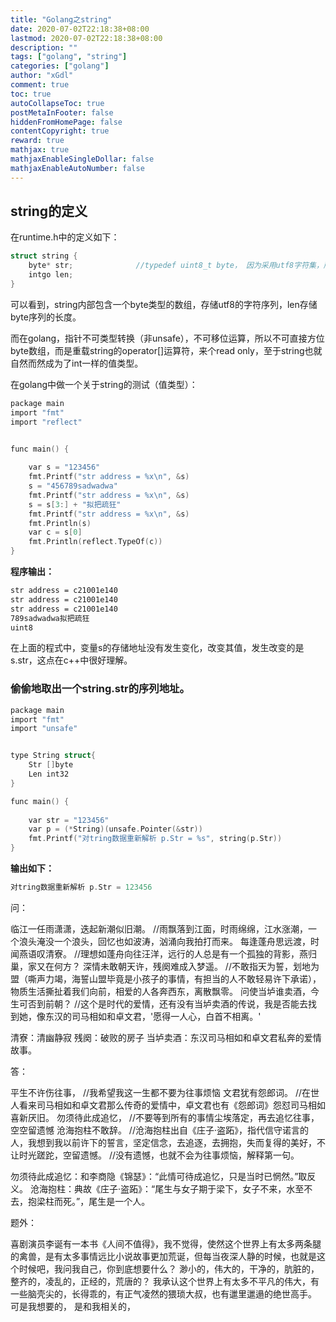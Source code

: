 ```yaml
---
title: "Golang之string"
date: 2020-07-02T22:18:38+08:00
lastmod: 2020-07-02T22:18:38+08:00
description: ""
tags: ["golang", "string"]
categories: ["golang"]
author: "xGdl"
comment: true
toc: true
autoCollapseToc: true
postMetaInFooter: false
hiddenFromHomePage: false
contentCopyright: true
reward: true
mathjax: true
mathjaxEnableSingleDollar: false
mathjaxEnableAutoNumber: false
---
```



## string的定义

在runtime.h中的定义如下：

```c
struct string {
	byte* str;				//typedef uint8_t byte， 因为采用utf8字符集，所以不使用char
	intgo len;
}
```

可以看到，string内部包含一个byte类型的数组，存储utf8的字符序列，len存储byte序列的长度。

而在golang，指针不可类型转换（非unsafe），不可移位运算，所以不可直接方位byte数组，而是重载string的operator[]运算符，来个read only，至于string也就自然而然成为了int一样的值类型。


在golang中做一个关于string的测试（值类型）：

```c
package main
import "fmt"
import "reflect"


func main() {
    
    var s = "123456"
    fmt.Printf("str address = %x\n", &s)
    s = "456789sadwadwa"
    fmt.Printf("str address = %x\n", &s)
    s = s[3:] + "拟把疏狂"
    fmt.Printf("str address = %x\n", &s)
    fmt.Println(s)
    var c = s[0]
    fmt.Println(reflect.TypeOf(c))
}
```

**程序输出：**

```bash
str address = c21001e140
str address = c21001e140
str address = c21001e140
789sadwadwa拟把疏狂
uint8
```


在上面的程式中，变量s的存储地址没有发生变化，改变其值，发生改变的是s.str，这点在c++中很好理解。



### 偷偷地取出一个string.str的序列地址。

```c
package main
import "fmt"
import "unsafe"


type String struct{
    Str []byte
    Len int32
}

func main() {
    
    var str = "123456"
    var p = (*String)(unsafe.Pointer(&str))
    fmt.Printf("对tring数据重新解析 p.Str = %s", string(p.Str))
}
```


**输出如下：**

```c
对tring数据重新解析 p.Str = 123456
```






问：

临江一任雨潇潇，迭起新潮似旧潮。 	//雨飘落到江面，时雨绵绵，江水涨潮，一个浪头淹没一个浪头，回忆也如波涛，汹涌向我拍打而来。
每逢蓬舟思远渡，时闻燕语叹清寮。 	//理想如蓬舟向往汪洋，远行的人总是有一个孤独的背影，燕归巢，家又在何方？
深情未敢朝天许，残阕难成入梦遥。 	//不敢指天为誓，划地为盟（嘶声力竭，海誓山盟毕竟是小孩子的事情，有担当的人不敢轻易许下承诺），物质生活撕扯着我们向前，相爱的人各奔西东，离散飘零。
问使当垆谁卖酒，今生可否到前朝？	//这个是时代的爱情，还有没有当垆卖酒的传说，我是否能去找到她，像东汉的司马相如和卓文君，'愿得一人心，白首不相离。'

清寮：清幽静寂
残阕：破败的房子
当垆卖酒：东汉司马相如和卓文君私奔的爱情故事。



答：

平生不许伤往事，					//我希望我这一生都不要为往事烦恼
文君犹有怨郎词。					//在世人看来司马相如和卓文君那么传奇的爱情中，卓文君也有《怨郎词》怨怼司马相如喜新厌旧。
勿须待此成追忆，					//不要等到所有的事情尘埃落定，再去追忆往事，空空留遗憾
沧海抱柱不敢辞。					//沧海抱柱出自《庄子·盗跖》，指代信守诺言的人，我想到我以前许下的誓言，坚定信念，去追逐，去拥抱，失而复得的美好，不让时光蹉跎，空留遗憾。
								//没有遗憾，也就不会为往事烦恼，解释第一句。


勿须待此成追忆：和李商隐《锦瑟》：“此情可待成追忆，只是当时已惘然。”取反义。
沧海抱柱：典故《庄子·盗跖》：“尾生与女子期于梁下，女子不来，水至不去，抱梁柱而死。”，尾生是一个人。







题外：

喜剧演员李诞有一本书《人间不值得》，我不觉得，使然这个世界上有太多两条腿的禽兽，是有太多事情远比小说故事更加荒诞，但每当夜深人静的时候，也就是这个时候吧，我问我自己，你到底想要什么？
渺小的，伟大的，干净的，肮脏的，整齐的，凌乱的，正经的，荒唐的？ 我承认这个世界上有太多不平凡的伟大，有一些脑壳尖的，长得乖的，有正气凌然的猥琐大叔，也有邋里邋遢的绝世高手。 可是我想要的，
是和我相关的，









